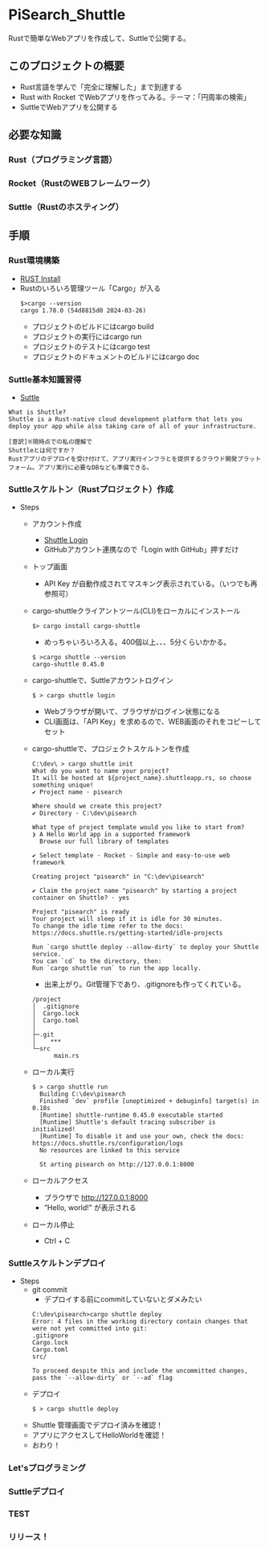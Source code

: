 # PiSearch_Shuttle
Rustで簡単なWebアプリを作成して、Suttleで公開する。
## このプロジェクトの概要
* Rust言語を学んで「完全に理解した」まで到達する
* Rust with Rocket でWebアプリを作ってみる。テーマ：「円周率の検索」
* SuttleでWebアプリを公開する
## 必要な知識
### Rust（プログラミング言語）
### Rocket（RustのWEBフレームワーク）
### Suttle（Rustのホスティング）
## 手順
### Rust環境構築
* [RUST Install](https://www.rust-lang.org/ja/learn/get-started)
* Rustのいろいろ管理ツール「Cargo」が入る
  ```
  $>cargo --version
  cargo 1.78.0 (54d8815d0 2024-03-26)
  ```
  * プロジェクトのビルドにはcargo build
  * プロジェクトの実行にはcargo run
  * プロジェクトのテストにはcargo test
  * プロジェクトのドキュメントのビルドにはcargo doc
### Suttle基本知識習得
* [Suttle](https://www.shuttle.rs/)
```
What is Shuttle?
Shuttle is a Rust-native cloud development platform that lets you deploy your app while also taking care of all of your infrastructure.

[意訳]※現時点での私の理解で
Shuttleとは何ですか？
Rustアプリのデプロイを受け付けて、アプリ実行インフラとを提供するクラウド開発プラットフォーム。アプリ実行に必要なDBなども準備できる。
```

### Suttleスケルトン（Rustプロジェクト）作成
* Steps
  * アカウント作成
    * [Shuttle Login](https://console.shuttle.rs/login)
    * GitHubアカウント連携なので「Login with GitHub」押すだけ
  * トップ画面
    * API Key が自動作成されてマスキング表示されている。（いつでも再参照可）
  * cargo-shuttleクライアントツール(CLI)をローカルにインストール
    ```
    $> cargo install cargo-shuttle
    ```
    * めっちゃいろいろ入る。400個以上、、、5分くらいかかる。
    ```
    $ >cargo shuttle --version
    cargo-shuttle 0.45.0
    ```
  * cargo-shuttleで、Suttleアカウントログイン
    ```
    $ > cargo shuttle login
    ```
    * Webブラウザが開いて、ブラウザがログイン状態になる
    * CLI画面は、「API Key」を求めるので、WEB画面のそれをコピーしてセット

  * cargo-shuttleで、プロジェクトスケルトンを作成
    ```
    C:\dev\ > cargo shuttle init
    What do you want to name your project?
    It will be hosted at ${project_name}.shuttleapp.rs, so choose something unique!
    ✔ Project name · pisearch

    Where should we create this project?
    ✔ Directory · C:\dev\pisearch

    What type of project template would you like to start from?
    ❯ A Hello World app in a supported framework
      Browse our full library of templates

    ✔ Select template · Rocket - Simple and easy-to-use web framework

    Creating project "pisearch" in "C:\dev\pisearch"

    ✔ Claim the project name "pisearch" by starting a project container on Shuttle? · yes

    Project "pisearch" is ready
    Your project will sleep if it is idle for 30 minutes.
    To change the idle time refer to the docs: https://docs.shuttle.rs/getting-started/idle-projects

    Run `cargo shuttle deploy --allow-dirty` to deploy your Shuttle service.
    You can `cd` to the directory, then:
    Run `cargo shuttle run` to run the app locally.
    ```
    * 出来上がり。Git管理下であり、.gitignoreも作ってくれている。
    ```
    /project
    │  .gitignore
    │  Cargo.lock
    │  Cargo.toml
    │
    ├─.git
    │    ***
    └─src
          main.rs
    ```
  * ローカル実行
    ```
    $ > cargo shuttle run
      Building C:\dev\pisearch
      Finished `dev` profile [unoptimized + debuginfo] target(s) in 0.18s
      [Runtime] shuttle-runtime 0.45.0 executable started
      [Runtime] Shuttle's default tracing subscriber is initialized!
      [Runtime] To disable it and use your own, check the docs: https://docs.shuttle.rs/configuration/logs
      No resources are linked to this service

      St arting pisearch on http://127.0.0.1:8000
    ```
  * ローカルアクセス
    * ブラウザで http://127.0.0.1:8000
    * ”Hello, world!” が表示される
  * ローカル停止
    * Ctrl + C
### Suttleスケルトンデプロイ
* Steps
  * git commit
    * デプロイする前にcommitしていないとダメみたい
    ```
    C:\dev\pisearch>cargo shuttle deploy
    Error: 4 files in the working directory contain changes that were not yet committed into git:
    .gitignore
    Cargo.lock
    Cargo.toml
    src/

    To proceed despite this and include the uncommitted changes, pass the `--allow-dirty` or `--ad` flag
    ```
  * デプロイ
    ```
    $ > cargo shuttle deploy
      ```
  * Shuttle 管理画面でデプロイ済みを確認！
  * アプリにアクセスしてHelloWorldを確認！
  * おわり！
### Let'sプログラミング
### Suttleデプロイ
### TEST
### リリース！

